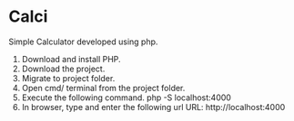 # Calci
Simple Calculator developed using php.

 1. Download and install PHP.
 2. Download the project.
 3. Migrate to project folder.
 4. Open cmd/ terminal from the project folder.
 5. Execute the following command. php -S localhost:4000
 6. In browser, type and enter the following url URL: http://localhost:4000
